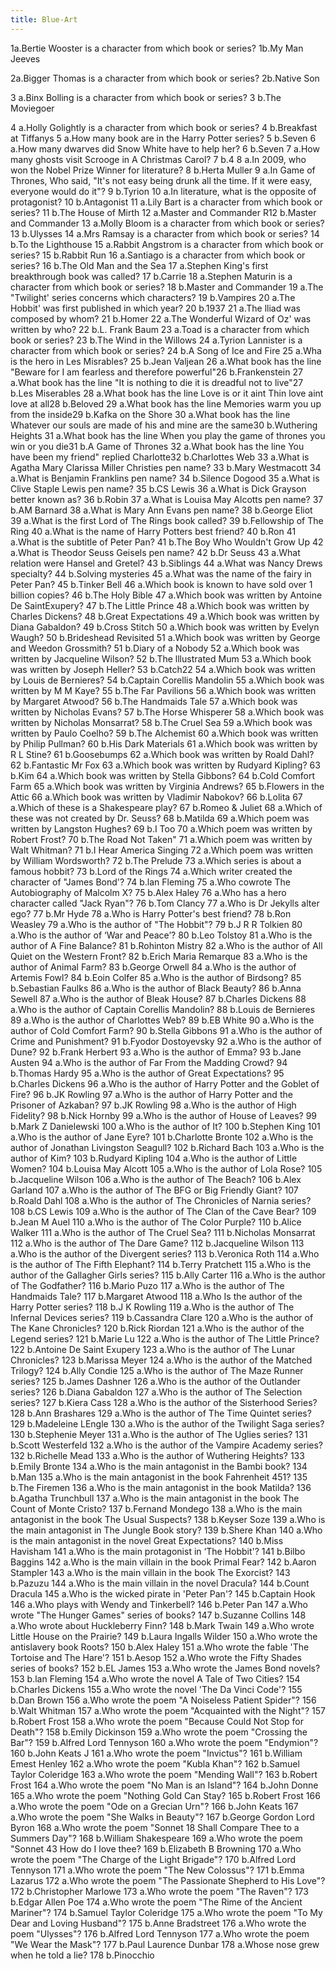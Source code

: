 ```yaml
---
title: Blue-Art
---
```

1a.Bertie Wooster is a character from which book or series?
1b.My Man Jeeves

2a.Bigger Thomas is a character from which book or series?
2b.Native Son

3 a.Binx Bolling is a character from which book or series?
3 b.The Moviegoer

4 a.Holly Golightly is a character from which book or series?
4 b.Breakfast at Tiffanys
5 a.How many book are in the Harry Potter series?
5 b.Seven
6 a.How many dwarves did Snow White have to help her?
6 b.Seven
7 a.How many ghosts visit Scrooge in A Christmas Carol?
7 b.4
8 a.In 2009, who won the Nobel Prize Winner for literature?
8 b.Herta Muller
9 a.In Game of Thrones, Who said, "It's not easy being drunk all the time. If it were easy, everyone would do it"?
9 b.Tyrion
10 a.In literature, what is the opposite of protagonist?
10 b.Antagonist
11 a.Lily Bart is a character from which book or series?
11 b.The House of Mirth
12 a.Master and Commander R12 b.Master and Commander
13 a.Molly Bloom is a character from which book or series?
13 b.Ulysses
14 a.Mrs Ramsay is a character from which book or series?
14 b.To the Lighthouse
15 a.Rabbit Angstrom is a character from which book or series?
15 b.Rabbit Run
16 a.Santiago is a character from which book or series?
16 b.The Old Man and the Sea
17 a.Stephen King's first breakthrough book was called?
17 b.Carrie
18 a.Stephen Maturin is a character from which book or series?
18 b.Master and Commander
19 a.The "Twilight' series concerns which characters?
19 b.Vampires
20 a.The Hobbit' was first published in which year?
20 b.1937
21 a.The lliad was composed by whom?
21 b.Homer
22 a.The Wonderful Wizard of Oz' was written by who?
22 b.L. Frank Baum
23 a.Toad is a character from which book or series?
23 b.The Wind in the Willows
24 a.Tyrion Lannister is a character from which book or series?
24 b.A Song of Ice and Fire
25 a.Wha is the hero in Les Misrables?
25 b.Jean Valjean
26 a.What book has the line "Beware for I am fearless and therefore powerful"26 b.Frankenstein
27 a.What book has the line "It is nothing to die it is dreadful not to live"27 b.Les Miserables
28 a.What book has the line Love is or it aint Thin love aint love at all28 b.Beloved
29 a.What book has the line Memories warm you up from the inside29 b.Kafka on the Shore
30 a.What book has the line Whatever our souls are made of his and mine are the same30 b.Wuthering Heights
31 a.What book has the line When you play the game of thrones you win or you die31 b.A Game of Thrones
32 a.What book has the line You have been my friend" replied Charlotte32 b.Charlottes Web
33 a.What is Agatha Mary Clarissa Miller Christies pen name?
33 b.Mary Westmacott
34 a.What is Benjamin Franklins pen name?
34 b.Silence Dogood
35 a.What is Clive Staple Lewis pen name?
35 b.CS Lewis
36 a.What is Dick Grayson better known as?
36 b.Robin
37 a.What is Louisa May Alcotts pen name?
37 b.AM Barnard
38 a.What is Mary Ann Evans pen name?
38 b.George Eliot
39 a.What is the first Lord of The Rings book called?
39 b.Fellowship of The Ring
40 a.What is the name of Harry Potters best friend?
40 b.Ron
41 a.What is the subtitle of Peter Pan?
41 b.The Boy Who Wouldn't Grow Up
42 a.What is Theodor Seuss Geisels pen name?
42 b.Dr Seuss
43 a.What relation were Hansel and Gretel?
43 b.Siblings
44 a.What was Nancy Drews specialty?
44 b.Solving mysteries
45 a.What was the name of the fairy in Peter Pan?
45 b.Tinker Bell
46 a.Which book is known to have sold over 1 billion copies?
46 b.The Holy Bible
47 a.Which book was written by Antoine De SaintExupery?
47 b.The Little Prince
48 a.Which book was written by Charles Dickens?
48 b.Great Expectations
49 a.Which book was written by Diana Gabaldon?
49 b.Cross Stitch
50 a.Which book was written by Evelyn Waugh?
50 b.Brideshead Revisited
51 a.Which book was written by George and Weedon Grossmith?
51 b.Diary of a Nobody
52 a.Which book was written by Jacqueline Wilson?
52 b.The lllustrated Mum
53 a.Which book was written by Joseph Heller?
53 b.Catch22
54 a.Which book was written by Louis de Bernieres?
54 b.Captain Corellis Mandolin
55 a.Which book was written by M M Kaye?
55 b.The Far Pavilions
56 a.Which book was written by Margaret Atwood?
56 b.The Handmaids Tale
57 a.Which book was written by Nicholas Evans?
57 b.The Horse Whisperer
58 a.Which book was written by Nicholas Monsarrat?
58 b.The Cruel Sea
59 a.Which book was written by Paulo Coelho?
59 b.The Alchemist
60 a.Which book was written by Philip Pullman?
60 b.His Dark Materials
61 a.Which book was written by R L Stine?
61 b.Goosebumps
62 a.Which book was written by Roald Dahl?
62 b.Fantastic Mr Fox
63 a.Which book was written by Rudyard Kipling?
63 b.Kim
64 a.Which book was written by Stella Gibbons?
64 b.Cold Comfort Farm
65 a.Which book was written by Virginia Andrews?
65 b.Flowers in the Attic
66 a.Which book was written by Vladimir Nabokov?
66 b.Lolita
67 a.Which of these is a Shakespeare play?
67 b.Romeo & Juliet
68 a.Which of these was not created by Dr. Seuss?
68 b.Matilda
69 a.Which poem was written by Langston Hughes?
69 b.I Too
70 a.Which poem was written by Robert Frost?
70 b.The Road Not Taken"
71 a.Which poem was written by Walt Whitman?
71 b.I Hear America Singing
72 a.Which poem was written by William Wordsworth?
72 b.The Prelude
73 a.Which series is about a famous hobbit?
73 b.Lord of the Rings
74 a.Which writer created the character of "James Bond'?
74 b.lan Fleming
75 a.Who cowrote The Autobiography of Malcolm X?
75 b.Alex Haley
76 a.Who has a hero character called "Jack Ryan"?
76 b.Tom Clancy
77 a.Who is Dr Jekylls alter ego?
77 b.Mr Hyde
78 a.Who is Harry Potter's best friend?
78 b.Ron Weasley
79 a.Who is the author of "The Hobbit"?
79 b.J R R Tolkien
80 a.Who is the author of ‘War and Peace’?
80 b.Leo Tolstoy
81 a.Who is the author of A Fine Balance?
81 b.Rohinton Mistry
82 a.Who is the author of All Quiet on the Western Front?
82 b.Erich Maria Remarque
83 a.Who is the author of Animal Farm?
83 b.George Orwell
84 a.Who is the author of Artemis Fowl?
84 b.Eoin Colfer
85 a.Who is the author of Birdsong?
85 b.Sebastian Faulks
86 a.Who is the author of Black Beauty?
86 b.Anna Sewell
87 a.Who is the author of Bleak House?
87 b.Charles Dickens
88 a.Who is the author of Captain Corellis Mandolin?
88 b.Louis de Bernieres
89 a.Who is the author of Charlottes Web?
89 b.EB White
90 a.Who is the author of Cold Comfort Farm?
90 b.Stella Gibbons
91 a.Who is the author of Crime and Punishment?
91 b.Fyodor Dostoyevsky
92 a.Who is the author of Dune?
92 b.Frank Herbert
93 a.Who is the author of Emma?
93 b.Jane Austen
94 a.Who is the author of Far From the Madding Crowd?
94 b.Thomas Hardy
95 a.Who is the author of Great Expectations?
95 b.Charles Dickens
96 a.Who is the author of Harry Potter and the Goblet of Fire?
96 b.JK Rowling
97 a.Who is the author of Harry Potter and the Prisoner of Azkaban?
97 b.JK Rowling
98 a.Who is the author of High Fidelity?
98 b.Nick Hornby
99 a.Who is the author of House of Leaves?
99 b.Mark Z Danielewski
100 a.Who is the author of It?
100 b.Stephen King
101 a.Who is the author of Jane Eyre?
101 b.Charlotte Bronte
102 a.Who is the author of Jonathan Livingston Seagull?
102 b.Richard Bach
103 a.Who is the author of Kim?
103 b.Rudyard Kipling
104 a.Who is the author of Little Women?
104 b.Louisa May Alcott
105 a.Who is the author of Lola Rose?
105 b.Jacqueline Wilson
106 a.Who is the author of The Beach?
106 b.Alex Garland
107 a.Who is the author of The BFG or Big Friendly Giant?
107 b.Roald Dahl
108 a.Who is the author of The Chronicles of Narnia series?
108 b.CS Lewis
109 a.Who is the author of The Clan of the Cave Bear?
109 b.Jean M Auel
110 a.Who is the author of The Color Purple?
110 b.Alice Walker
111 a.Who is the author of The Cruel Sea?
111 b.Nicholas Monsarrat
112 a.Who is the author of The Dare Game?
112 b.Jacqueline Wilson
113 a.Who is the author of the Divergent series?
113 b.Veronica Roth
114 a.Who is the author of The Fifth Elephant?
114 b.Terry Pratchett
115 a.Who is the author of the Gallagher Girls series?
115 b.Ally Carter
116 a.Who is the author of The Godfather?
116 b.Mario Puzo
117 a.Who is the author of The Handmaids Tale?
117 b.Margaret Atwood
118 a.Who Is the author of the Harry Potter series?
118 b.J K Rowling
119 a.Who is the author of The Infernal Devices series?
119 b.Cassandra Clare
120 a.Who is the author of The Kane Chronicles?
120 b.Rick Riordan
121 a.Who is the author of the Legend series?
121 b.Marie Lu
122 a.Who is the author of The Little Prince?
122 b.Antoine De Saint Exupery
123 a.Who is the author of The Lunar Chronicles?
123 b.Marissa Meyer
124 a.Who is the author of the Matched Trilogy?
124 b.Ally Condie
125 a.Who is the author of The Maze Runner series?
125 b.James Dashner
126 a.Who is the author of the Outlander series?
126 b.Diana Gabaldon
127 a.Who is the author of The Selection series?
127 b.Kiera Cass
128 a.Who is the author of the Sisterhood Series?
128 b.Ann Brashares
129 a.Who is the author of The Time Quintet series?
129 b.Madeleine LEngle
130 a.Who is the author of the Twilight Saga series?
130 b.Stephenie Meyer
131 a.Who is the author of The Uglies series?
131 b.Scott Westerfeld
132 a.Who is the author of the Vampire Academy series?
132 b.Richelle Mead
133 a.Who is the author of Wuthering Heights?
133 b.Emily Bronte
134 a.Who is the main antagonist in the Bambi book?
134 b.Man
135 a.Who is the main antagonist in the book Fahrenheit 451?
135 b.The Firemen
136 a.Who is the main antagonist in the book Matilda?
136 b.Agatha Trunchbull
137 a.Who is the main antagonist in the book The Count of Monte Cristo?
137 b.Fernand Mondego
138 a.Who is the main antagonist in the book The Usual Suspects?
138 b.Keyser Soze
139 a.Who is the main antagonist in The Jungle Book story?
139 b.Shere Khan
140 a.Who is the main antagonist in the novel Great Expectations?
140 b.Miss Havisham
141 a.Who is the main protagonist in ‘The Hobbit'?
141 b.Bilbo Baggins
142 a.Who is the main villain in the book Primal Fear?
142 b.Aaron Stampler
143 a.Who is the main villain in the book The Exorcist?
143 b.Pazuzu
144 a.Who is the main villain in the novel Dracula?
144 b.Count Dracula
145 a.Who is the wicked pirate in 'Peter Pan'?
145 b.Captain Hook
146 a.Who plays with Wendy and Tinkerbell?
146 b.Peter Pan
147 a.Who wrote "The Hunger Games" series of books?
147 b.Suzanne Collins
148 a.Who wrote about Huckleberry Finn?
148 b.Mark Twain
149 a.Who wrote Little House on the Prairie?
149 b.Laura Ingalls Wilder
150 a.Who wrote the antislavery book Roots?
150 b.Alex Haley
151 a.Who wrote the fable 'The Tortoise and The Hare'?
151 b.Aesop
152 a.Who wrote the Fifty Shades series of books?
152 b.EL James
153 a.Who wrote the James Bond novels?
153 b.lan Fleming
154 a.Who wrote the novel A Tale of Two Cities?
154 b.Charles Dickens
155 a.Who wrote the novel 'The Da Vinci Code'?
155 b.Dan Brown
156 a.Who wrote the poem "A Noiseless Patient Spider"?
156 b.Walt Whitman
157 a.Who wrote the poem "Acquainted with the Night"?
157 b.Robert Frost
158 a.Who wrote the poem "Because  Could Not Stop for Death"?
158 b.Emily Dickinson
159 a.Who wrote the poem "Crossing the Bar"?
159 b.Alfred Lord Tennyson
160 a.Who wrote the poem "Endymion"?
160 b.John Keats  J
161 a.Who wrote the poem "Invictus"?
161 b.William Emest Henley
162 a.Who wrote the poem "Kubla Khan"?
162 b.Samuel Taylor Coleridge
163 a.Who wrote the poem "Mending Wall"?
163 b.Robert Frost
164 a.Who wrote the poem "No Man is an Island"?
164 b.John Donne
165 a.Who wrote the poem "Nothing Gold Can Stay?
165 b.Robert Frost
166 a.Who wrote the poem "Ode on a Grecian Urn"?
166 b.John Keats
167 a.Who wrote the poem "She Walks in Beauty"?
167 b.George Gordon Lord Byron
168 a.Who wrote the poem "Sonnet 18 Shall  Compare Thee to a Summers Day"?
168 b.William Shakespeare
169 a.Who wrote the poem "Sonnet 43 How do I love thee?
169 b.Elizabeth B Browning
170 a.Who wrote the poem "The Charge of the Light Brigade"?
170 b.Alfred Lord Tennyson
171 a.Who wrote the poem "The New Colossus"?
171 b.Emma Lazarus
172 a.Who wrote the poem "The Passionate Shepherd to His Love"?
172 b.Christopher Marlowe
173 a.Who wrote the poem "The Raven"?
173 b.Edgar Allen Poe
174 a.Who wrote the poem "The Rime of the Ancient Mariner"?
174 b.Samuel Taylor Coleridge
175 a.Who wrote the poem "To My Dear and Loving Husband"?
175 b.Anne Bradstreet
176 a.Who wrote the poem "Ulysses"?
176 b.Alfred Lord Tennyson
177 a.Who wrote the poem "We Wear the Mask"?
177 b.Paul Laurence Dunbar
178 a.Whose nose grew when he told a lie?
178 b.Pinocchio

